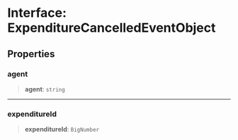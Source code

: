 # Interface: ExpenditureCancelledEventObject

## Properties

### agent

> **agent**: `string`

***

### expenditureId

> **expenditureId**: `BigNumber`
